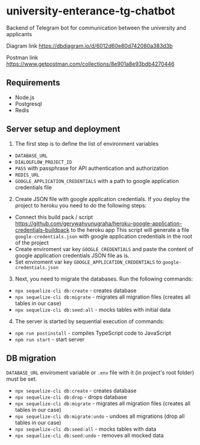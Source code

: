 # university-enterance-tg-chatbot
Backend of Telegram bot for communication between the university and applicants


Diagram link
https://dbdiagram.io/d/6012d60e80d742080a383d3b

Postman link 
https://www.getpostman.com/collections/8e901a8e93bdb4270446


## Requirements
* Node.js
* Postgresql
* Redis

## Server setup and deployment

1. The first step is to define the list of environment variables

* ```DATABASE_URL```
* ```DIALOGFLOW_PROJECT_ID```
* ```PASS``` with passphrase for API authentication and authorization
* ```REDIS_URL```
* ```GOOGLE_APPLICATION_CREDENTIALS``` with a path to google application credentials file

2. Create JSON file with google application credentials.
If you deploy the project to heroku you need to do the following steps:
* Connect this build pack / script https://github.com/gerywahyunugraha/heroku-google-application-credentials-buildpack to the heroku app 
This script will generate a file ```google-credentials.json``` with google application credentials in the root of the project
* Create enviroment var key ```GOOGLE_CREDENTIALS``` and paste the content of google application credentials JSON file as is.
* Set enviroment var key ```GOOGLE_APPLICATION_CREDENTIALS``` to ```google-credentials.json```


3. Next, you need to migrate the databases. Run the following commands:

* ```npx sequelize-cli db:create``` - creates database
* ```npx sequelize-cli db:migrate``` - migrates all migration files (creates all tables in our case)
* ```npx sequelize-cli db:seed:all``` - mocks tables with initial data

4. The server is started by sequential execution of commands:

* ```npm run postinstall``` - compiles TypeScript code to JavaScript
* ```npm run start``` - start server

## DB migration
```DATABASE_URL``` enviroment variable or ```.env``` file with it (in project's root folder)  must be set.

* ```npx sequelize-cli db:create``` - creates database
* ```npx sequelize-cli db:drop``` - drops database
* ```npx sequelize-cli db:migrate``` - migrates all migration files (creates all tables in our case)
* ```npx sequelize-cli db:migrate:undo``` - undoes all migrations (drop all tables in our case)
* ```npx sequelize-cli db:seed:all``` - mocks tables with data
* ```npx sequelize-cli db:seed:undo``` - removes all mocked data
